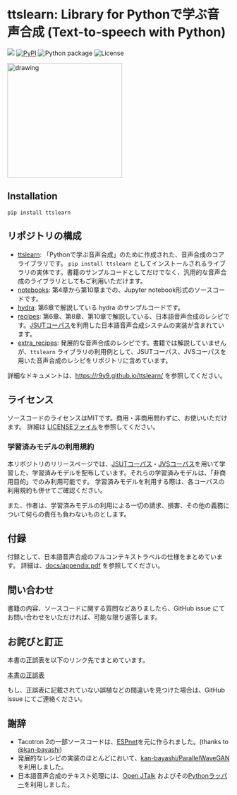 # ttslearn: Library for Pythonで学ぶ音声合成 (Text-to-speech with Python)

[![][docs-latest-img]][docs-latest-url]
[![PyPI](https://img.shields.io/pypi/v/ttslearn.svg)](https://pypi.python.org/pypi/ttslearn)
![Python package](https://github.com/r9y9/ttslearn/workflows/Python%20package/badge.svg)
![License](http://img.shields.io/badge/license-MIT-brightgreen.svg?style=flat)

[docs-latest-img]: https://img.shields.io/badge/docs-latest-blue.svg
[docs-latest-url]: https://r9y9.github.io/ttslearn/

<div align="left">
<a href="https://book.impress.co.jp/books/1120101073">
<img src="docs/_static/image/ttslearn.jpg" alt="drawing" width="260"/>
</a>

</div>

## Installation

```
pip install ttslearn
```

## リポジトリの構成

- [ttslearn](ttslearn): 「Pythonで学ぶ音声合成」のために作成された、音声合成のコアライブラリです。 `pip install ttslearn` としてインストールされるライブラリの実体です。書籍のサンプルコードとしてだけでなく、汎用的な音声合成のライブラリとしてもご利用いただけます。
- [notebooks](notebooks): 第4章から第10章までの、Jupyter notebook形式のソースコードです。
- [hydra](hydra): 第6章で解説している hydra のサンプルコードです。
- [recipes](recipes): 第6章、第8章、第10章で解説している、日本語音声合成のレシピです。[JSUTコーパス](https://sites.google.com/site/shinnosuketakamichi/publication/jsut)を利用した日本語音声合成システムの実装が含まれています。
- [extra_recipes](extra_recipes): 発展的な音声合成のレシピです。書籍では解説していませんが、`ttslearn` ライブラリの利用例として、JSUTコーパス、JVSコーパスを用いた音声合成のレシピをリポジトリに含めています。

詳細なドキュメントは、https://r9y9.github.io/ttslearn/ を参照してください。

## ライセンス

ソースコードのライセンスはMITです。商用・非商用問わずに、お使いいただけます。
詳細は [LICENSEファイル](LICENSE)を参照してください。

### 学習済みモデルの利用規約

本リポジトリのリリースページでは、[JSUTコーパス](https://sites.google.com/site/shinnosuketakamichi/publication/jsut)・[JVSコーパス](https://sites.google.com/site/shinnosuketakamichi/research-topics/jvs_corpus)を用いて学習した、学習済みモデルを配布しています。それらの学習済みモデルは、「非商用目的」でのみ利用可能です。
学習済みモデルを利用する際は、各コーパスの利用規約も併せてご確認ください。

また、作者は、学習済みモデルの利用による一切の請求、損害、その他の義務について何らの責任も負わないものとします。

## 付録

付録として、日本語音声合成のフルコンテキストラベルの仕様をまとめています。
詳細は、[docs/appendix.pdf](docs/appendix.pdf) を参照してください。

## 問い合わせ

書籍の内容、ソースコードに関する質問などありましたら、GitHub issue にてお問い合わせをいただければ、可能な限り返答します。

## お詫びと訂正

本書の正誤表を以下のリンク先でまとめています。

[本書の正誤表](https://docs.google.com/spreadsheets/d/185pTXTzCI3l4kkJTXVa4fsu6yhAwd8aury2PnLol55Q/edit?usp=sharing)

もし、正誤表に記載されていない誤植などの間違いを見つけた場合は、GitHub issue にてご連絡ください。

## 謝辞

- Tacotron 2の一部ソースコードは、[ESPnet](https://github.com/espnet/espnet)を元に作られました。(thanks to [@kan-bayashi](https://github.com/kan-bayashi))
- 発展的なレシピの実装のほとんどにおいて、[kan-bayashi/ParallelWaveGAN](https://github.com/kan-bayashi/ParallelWaveGAN)を利用しました。
- 日本語音声合成のテキスト処理には、[Open JTalk](https://open-jtalk.sp.nitech.ac.jp/) およびその[Pythonラッパー](https://github.com/r9y9/pyopenjtalk)を利用しました。
